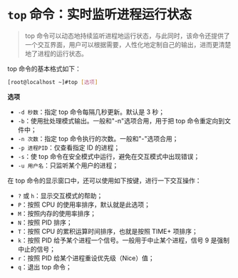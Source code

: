 # `top` 命令：实时监听进程运行状态

> top 命令可以动态地持续监听进程地运行状态，与此同时，该命令还提供了一个交互界面，用户可以根据需要，人性化地定制自己的输出，进而更清楚地了进程的运行状态。

top 命令的基本格式如下：

```bash
[root@localhost ~]#top [选项]
```

**选项**

- `-d 秒数`：指定 top 命令每隔几秒更新。默认是 3 秒；
- `-b`：使用批处理模式输出。一般和"-n"选项合用，用于把 top 命令重定向到文件中；
- `-n 次数`：指定 top 命令执行的次数。一般和"-"选项合用；
- `-p 进程PID`：仅查看指定 ID 的进程；
- `-s`：使 top 命令在安全模式中运行，避免在交互模式中出现错误；
- `-u 用户名`：只监听某个用户的进程；

在 top 命令的显示窗口中，还可以使用如下按键，进行一下交互操作：

- `?` 或 `h`：显示交互模式的帮助；
- `P`：按照 CPU 的使用率排序，默认就是此选项；
- `M`：按照内存的使用率排序；
- `N`：按照 PID 排序；
- `T`：按照 CPU 的累积运算时间排序，也就是按照 TIME+ 项排序；
- `k`：按照 PID 给予某个进程一个信号。一般用于中止某个进程，信号 9 是强制中止的信号；
- `r`：按照 PID 给某个进程重设优先级（Nice）值；
- `q`：退出 top 命令；

